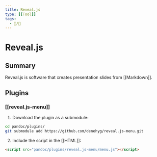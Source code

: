 ```yaml
---
title: Reveal.js
type: [[Tool]]
tags:
  - 📝/🌱
---
```


# Reveal.js

## Summary

Reveal.js is software that creates presentation slides from [[Markdown]].

## Plugins

### [[reveal.js-menu]]

1. Download the plugin as a submodule:
```bash
cd pandoc/plugins/
git submodule add https://github.com/denehyg/reveal.js-menu.git
```

2. Include the script in the [[HTML]]:

```html
<script src="pandoc/plugins/reveal.js-menu/menu.js"></script>
```

